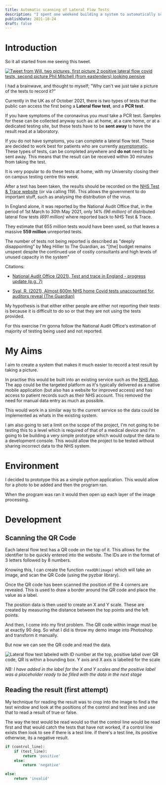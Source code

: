 ```yaml
---
title: Automatic scanning of Lateral Flow Tests
description: "I spent one weekend building a system to automatically scan asymptomatic covid tests."
publishDate: 2021-10-24
draft: false
---
```


# Introduction

So it all started from me seeing this tweet.

[![Tweet from Will, two pictures, first picture 2 positive lateral flow covid tests, second picture Phil Mitchell (from eastenders) looking pensive](/images/lft-scanning/willne-tweet.webp)](https://twitter.com/willne/status/1414232187491266560)

I had a brainwave, and thought to myself; "Why can't we just take a picture of the tests to record it?"

Currently in the UK as of October 2021, there is two types of tests that the public can access the first being a **Lateral flow test**, and a **PCR test**.

If you have symptoms of the coronavirus you *must* take a PCR test. Samples for these can be collected anyway such as: at home, at a care home, or at a dedicated testing site, but these tests have to be **sent away** to have the result read at a laboratory.

If you do not have symptoms, you can complete a lateral flow test. These are decided to work best for patients who are currently <abbr title="Displaying no symptoms">asymptomatic</abbr>. These types of tests, can be completed anywhere and **do not** need to be sent away. This means that the result can be received within 30 minutes from taking the test. 

It is very popular to do these tests at home, with my University closing their on campus testing centre this week.

After a test has been taken, the results should be recorded on the [NHS Test & Trace website](https://gov.uk/report-covid19-result) (or via calling 119). This allows the government to do important stuff, such as analysing the distribution of the virus.

In England alone, it was reported by the National Audit Office that, in the period of 1st March to 30th May 2021, only 14% *(96 million)* of distributed lateral flow tests *(691 million)* where reported back to NHS Test & Trace.

They estimate that 655 million tests would have been used, so that leaves a massive **559 million** unreported tests.

The number of tests not being reported is described as "deeply disappointing" by Meg Hillier to The Guardian, as "[the] budget remains unspent despite the continued use of costly consultants and high levels of unused capacity in the system"

Citations:
- [National Audit Office (2021), Test and trace in England - progress update (p.g. 7)](https://www.nao.org.uk/wp-content/uploads/2021/06/Test-and-trace-in-England-progress-update.pdf)

- [Syal, R. (2021), Almost 600m NHS home Covid tests unaccounted for, auditors reveal (The Guardian)](https://www.theguardian.com/society/2021/jun/25/almost-600m-nhs-home-covid-tests-unaccounted-for-auditors-reveal)

My hypothesis is that either either people are either not reporting their tests is because it is difficult to do so or that they are not using the tests provided.

For this exercise I'm gonna follow the National Audit Office's estimation of majority of testing being used and not reported.

# My Aims

I aim to create a system that makes it much easier to record a test result by taking a picture.

In practise this would be built into an existing service such as the [NHS App](https://www.nhs.uk/apps-library/nhs-app/). The app could be the targeted platform as it's typically delivered as a native mobile application (but also has a website for improved access) and has access to patient records such as their NHS account. This removed the need for manual data entry as much as possible. 

This would work in a similar way to the current service so the data could be implemented as whats in the existing system.

I am also going to set a limit on the scope of the project, I'm not going to be testing this to a level which is required of that of a medical device and I'm going to be building a very simple prototype which would output the data to a development console. This would allow the project to be tested without sharing incorrect data to the NHS system.

# Environment

I decided to prototype this as a simple python application. This would allow for a photo to be added and then the program ran. 

When the program was ran it would then open up each layer of the image processing.

# Development
## Scanning the QR Code

Each lateral flow test has a QR code on the top of it. This allows for the identifier to be quickly entered into the website. The IDs are in the format of 3 letters followed by 8 numbers.

Knowing this, I can create the function `readQR(image)` which will take an image, and scan the QR Code (using the pyzbar library).

Once the QR code has been scanned the position of the 4 corners are revealed. This is used to draw a border around the QR code and place the value as a label.

The position data is then used to create an X and Y scale. These are created by measuring the distance between the top points and the left points.

And then, I come into my first problem. The QR code within image must be at exactly 90 deg. So what I did is throw my demo image into Photoshop and transform it manually.

But now we can see the QR code and read the data.

![Lateral flow test labeled with ID number at the top, positive label over QR code, QR is within a bounding box. Y axis and X axis is labelled for the scale](/images/lft-scanning/qr-example.webp)

*NB: I have added in the label for the X and Y scales and the positive label was a placeholder ready to be filled with the data in the next stage*

## Reading the result (first attempt)

My technique for reading the result was to crop into the image to find a the test window and look at the positions of the control and test lines and use that to read a result of true or false. 

The way the test would be read would so that the control line would be read first and that would catch the tests that have not worked, if a control line exists then look to see if there is a test line. if there's a test line, its positive otherwise, its a negative result.

```py
if (control_line):
    if (test_line):
        return 'positive'
    else:
        return 'negative'

else:
    return 'invalid'
```